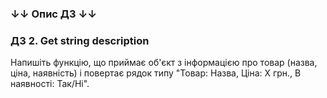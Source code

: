 ### ↓↓ Опис ДЗ ↓↓

### ДЗ 2. Get string description

<p>Напишіть функцію, що приймає об'єкт з інформацією про товар (назва, ціна, наявність) і повертає рядок типу "Товар: Назва, Ціна: Х грн., В наявності: Так/Ні".</p>
